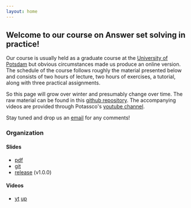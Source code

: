 ```yaml
---
layout: home
---
```

## Welcome to our course on Answer set solving in practice!

Our course is usually held as a graduate course at the [University of Potsdam](https://www.uni-potsdam.de/en)
but obvious circumstances made us produce an online version.
The schedule of the course follows roughly the material presented below and consists of two hours of lecture, two hours
of exercises, a tutorial, along with three practical assignments.

So this page will grow over winter and presumably change over time.
The raw material can be found in this
[github repository](https://github.com/potassco-asp-course/course).
The accompanying videos are provided through Potassco's
[youtube channel](https://www.youtube.com/c/Potassco-live/videos).

Stay tuned and drop us an [email](mailto:torsten@cs.uni-potsdam.deleteme.de) for any comments!

### Organization

#### Slides

  * [pdf](https://github.com/potassco-asp-course/course/releases/download/v1.0.0/organization.pdf)
  * [git](https://github.com/potassco-asp-course/organization)
  * [release](https://github.com/potassco-asp-course/course/releases/download/v1.0.0) (v1.0.0)

#### Videos

  * [yt](https://youtu.be/wDbXSEjcoKo)
    [up](https://mediaup.uni-potsdam.de/Play/22965)
